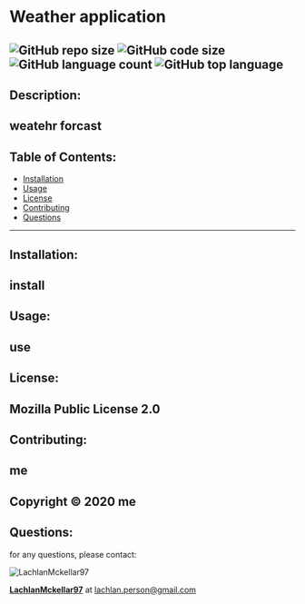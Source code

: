 # Weather application
  ![GitHub repo size](https://img.shields.io/github/repo-size/LachlanMckellar97/WeatherApp?style=for-the-badge) ![GitHub code size](https://img.shields.io/github/languages/code-size/LachlanMckellar97/WeatherApp?color=gold&style=for-the-badge) ![GitHub language count](https://img.shields.io/github/languages/count/LachlanMckellar97/WeatherApp?color=green&style=for-the-badge) ![GitHub top language](https://img.shields.io/github/languages/top/LachlanMckellar97/WeatherApp?color=red&style=for-the-badge)
---
## Description:
weatehr forcast
---
## Table of Contents:
* [Installation](#installation)
* [Usage](#usage)
* [License](#license)
* [Contributing](#contributing)
* [Questions](#questions)
---
## Installation:
install
---
## Usage:
use
---
## License:
Mozilla Public License 2.0
---
## Contributing:
me
---
Copyright © 2020 me
---
## Questions: 
for any questions, please contact:

![LachlanMckellar97](https://avatars0.githubusercontent.com/u/60289567?v=4) 

__[LachlanMckellar97](https://github.com/LachlanMckellar97)__ at lachlan.person@gmail.com